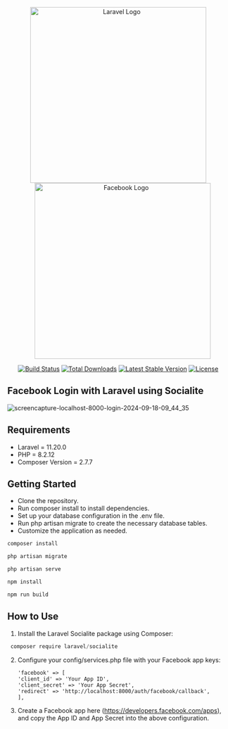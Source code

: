 <p align="center">
    <a href="https://laravel.com" target="_blank">
        <img src="https://raw.githubusercontent.com/laravel/art/master/logo-lockup/5%20SVG/2%20CMYK/1%20Full%20Color/laravel-logolockup-cmyk-red.svg" width="400" alt="Laravel Logo">
    </a>
    <a href="https://facebook.com" target="_blank" style="margin-left: 20px;">
        <img src="https://upload.wikimedia.org/wikipedia/commons/5/51/Facebook_f_logo_%282019%29.svg" width="400" alt="Facebook Logo">
    </a>
</p>

<p align="center">
<a href="https://github.com/laravel/framework/actions"><img src="https://github.com/laravel/framework/workflows/tests/badge.svg" alt="Build Status"></a>
<a href="https://packagist.org/packages/laravel/framework"><img src="https://img.shields.io/packagist/dt/laravel/framework" alt="Total Downloads"></a>
<a href="https://packagist.org/packages/laravel/framework"><img src="https://img.shields.io/packagist/v/laravel/framework" alt="Latest Stable Version"></a>
<a href="https://packagist.org/packages/laravel/framework"><img src="https://img.shields.io/packagist/l/laravel/framework" alt="License"></a>
</p>

## Facebook Login with Laravel using Socialite

![screencapture-localhost-8000-login-2024-09-18-09_44_35](https://github.com/user-attachments/assets/79686905-d37c-44cc-8f53-064141ca51b7)

## Requirements
-  Laravel = 11.20.0
-  PHP = 8.2.12
-  Composer Version = 2.7.7

## Getting Started
-  Clone the repository.
-  Run composer install to install dependencies.
-  Set up your database configuration in the .env file.
-  Run php artisan migrate to create the necessary database tables.
-  Customize the application as needed.

```javascript
composer install
```

```javascript
php artisan migrate
```

```javascript
php artisan serve
```

```javascript
npm install
```

```javascript
npm run build
```
## How to Use

1)  Install the Laravel Socialite package using Composer:
   ```javascript
    composer require laravel/socialite
   ```

2) Configure your config/services.php file with your Facebook app keys:
   ```
   'facebook' => [
   'client_id' => 'Your App ID', 
   'client_secret' => 'Your App Secret',
   'redirect' => 'http://localhost:8000/auth/facebook/callback',
   ],
   ```

4) Create a Facebook app here (https://developers.facebook.com/apps), and copy the App ID and App Secret into the above configuration.

